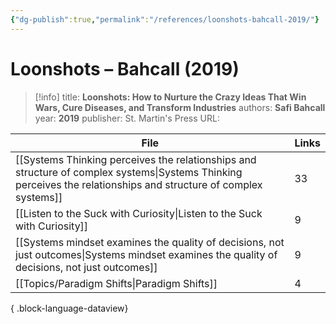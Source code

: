 ```yaml
---
{"dg-publish":true,"permalink":"/references/loonshots-bahcall-2019/"}
---
```



# Loonshots – Bahcall (2019)

> [!info]
> title: **Loonshots: How to Nurture the Crazy Ideas That Win Wars, Cure Diseases, and Transform Industries**
> authors: **Safi Bahcall**
> year: **2019**
> publisher: St. Martin's Press
> URL: 



| File                                                                                                                                                                | Links |
| ------------------------------------------------------------------------------------------------------------------------------------------------------------------- | ----- |
| [[Systems Thinking perceives the relationships and structure of complex systems\|Systems Thinking perceives the relationships and structure of complex systems]] | 33    |
| [[Listen to the Suck with Curiosity\|Listen to the Suck with Curiosity]]                                                                                         | 9     |
| [[Systems mindset examines the quality of decisions, not just outcomes\|Systems mindset examines the quality of decisions, not just outcomes]]                   | 9     |
| [[Topics/Paradigm Shifts\|Paradigm Shifts]]                                                                                                                      | 4     |

{ .block-language-dataview}
